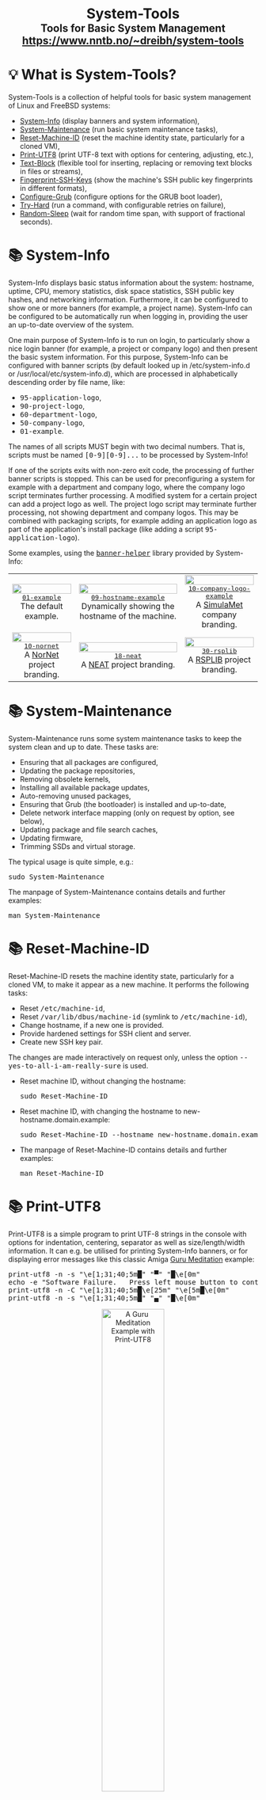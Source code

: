 <h1 align="center">
 System-Tools<br />
 <span style="font-size: 75%">Tools for Basic System Management</span><br />
 <a href="https://www.nntb.no/~dreibh/system-tools/">
  <span style="font-size: 75%;">https://www.nntb.no/~dreibh/system-tools</span>
 </a>
</h1>


# 💡 What is System-Tools?

System-Tools is a collection of helpful tools for basic system management of Linux and FreeBSD systems:

- [System-Info](#System-Info) (display banners and system information),
- [System-Maintenance](#system-maintenance) (run basic system maintenance tasks),
- [Reset-Machine-ID](#reset-machine-id) (reset the machine identity state, particularly for a cloned VM),
- [Print-UTF8](#print-utf8) (print UTF-8 text with options for centering, adjusting, etc.),
- [Text-Block](#text-block) (flexible tool for inserting, replacing or removing text blocks in files or streams),
- [Fingerprint-SSH-Keys](#fingerprint-ssh-keys) (show the machine's SSH public key fingerprints in different formats),
- [Configure-Grub](#configure-grub) (configure options for the GRUB boot loader),
- [Try-Hard](#try-hard) (run a command, with configurable retries on failure),
- [Random-Sleep](#random-sleep) (wait for random time span, with support of fractional seconds).

# 📚 System-Info

System-Info displays basic status information about the system: hostname, uptime, CPU, memory statistics, disk space statistics, SSH public key hashes, and networking information. Furthermore, it can be configured to show one or more banners (for example, a project name). System-Info can be configured to be automatically run when logging in, providing the user an up-to-date overview of the system.

One main purpose of System-Info is to run on login, to particularly show a nice login banner (for example, a project or company logo) and then present the basic system information. For this purpose, System-Info can be configured with banner scripts (by default looked up in /etc/system-info.d or /usr/local/etc/system-info.d), which are processed in alphabetically descending order by file name, like:

* <tt>95-application-logo</tt>,
* <tt>90-project-logo</tt>,
* <tt>60-department-logo</tt>,
* <tt>50-company-logo</tt>,
* <tt>01-example</tt>.

The names of all scripts MUST begin with two decimal numbers. That is, scripts must be named <tt>[0-9][0-9]...</tt> to be processed by System-Info!

If one of the scripts exits with non-zero exit code, the processing of further banner scripts is stopped. This can be used for preconfiguring a system for example with a department and company logo, where the company logo script terminates further processing. A modified system for a certain project can add a project logo as well. The project logo script may terminate further processing, not showing department and company logos. This may be combined with packaging scripts, for example adding an application logo as part of the application's install package (like adding a script <tt>95-application-logo</tt>).

Some examples, using the <tt>[banner-helper](src/System-Info/system-info.d/banner-helper)</tt> library provided by System-Info:

<table summary="System-Info Banner Examples">
  <tr>
    <td style="text-align: center; vertical-align: center;">
     <a href="src/System-Info/figures/01-example.webp">
      <img alt="" src="src/System-Info/figures/01-example.webp" width="100%" height="100%" />
     </a><br />
     <tt><a href="src/System-Info/system-info.d/01-example">01-example</a></tt><br />
     The default example.
    </td>
    <td style="text-align: center; vertical-align: center;">
     <a href="src/System-Info/figures/09-hostname-example.webp">
      <img alt="" src="src/System-Info/figures/09-hostname-example.webp" width="100%" height="100%" />
     </a><br />
     <tt><a href="src/System-Info/system-info.d/09-hostname-example">09-hostname-example</a></tt><br />
     Dynamically showing the hostname of the machine.
    </td>
    <td style="text-align: center; vertical-align: center;">
     <a href="src/System-Info/figures/10-company-logo-example.webp">
      <img alt="" src="src/System-Info/figures/10-company-logo-example.webp" width="100%" height="100%" />
     </a><br />
     <tt><a href="src/System-Info/system-info.d/10-company-logo-example">10-company-logo-example</a></tt><br />
     A <a href="https://www.simulamet.no/">SimulaMet</a> company branding.
    </td>
  </tr>
  <tr>
    <td style="text-align: center; vertical-align: center;">
     <a href="src/System-Info/figures/10-nornet.webp">
      <img alt="" src="src/System-Info/figures/10-nornet.webp" width="100%" height="100%" />
     </a><br />
     <tt><a href="src/System-Info/system-info.d/10-nornet">10-nornet</a></tt><br />
     A <a href="https://www.nntb.no/">NorNet</a> project branding.
    </td>
    <td style="text-align: center; vertical-align: center;">
     <a href="src/System-Info/figures/18-neat.webp">
      <img alt="" src="src/System-Info/figures/18-neat.webp" width="100%" height="100%" />
     </a><br />
     <tt><a href="src/System-Info/system-info.d/18-neat">18-neat</a></tt><br />
     A <a href="https://neat.nntb.no/">NEAT</a> project branding.
    </td>
    <td style="text-align: center; vertical-align: center;">
     <a href="src/System-Info/figures/30-rsplib.webp">
      <img alt="" src="src/System-Info/figures/30-rsplib.webp" width="100%" height="100%" />
     </a><br />
     <tt><a href="src/System-Info/system-info.d/30-rsplib">30-rsplib</a></tt><br />
     A <a href="https://www.nntb.no/~dreibh/rserpool/">RSPLIB</a> project branding.
    </td>
  </tr>
</table>


# 📚 System-Maintenance

System-Maintenance runs some system maintenance tasks to keep the system clean and up to date. These tasks are:

- Ensuring that all packages are configured,
- Updating the package repositories,
- Removing obsolete kernels,
- Installing all available package updates,
- Auto-removing unused packages,
- Ensuring that Grub (the bootloader) is installed and up-to-date,
- Delete network interface mapping (only on request by option, see below),
- Updating package and file search caches,
- Updating firmware,
- Trimming SSDs and virtual storage.

The typical usage is quite simple, e.g.:

<pre>
sudo System-Maintenance
</pre>

The manpage of System-Maintenance contains details and further examples:

<pre>
man System-Maintenance
</pre>


# 📚 Reset-Machine-ID

Reset-Machine-ID resets the machine identity state, particularly for a cloned VM, to make it appear as a new machine.  It performs the following tasks:

* Reset <tt>/etc/machine-id</tt>,
* Reset <tt>/var/lib/dbus/machine-id</tt> (symlink to <tt>/etc/machine-id</tt>),
* Change hostname, if a new one is provided.
* Provide hardened settings for SSH client and server.
* Create new SSH key pair.

The changes are made interactively on request only, unless the option <tt>-</tt><tt>-yes-to-all-i-am-really-sure</tt> is used.

* Reset machine ID, without changing the hostname:

  <pre>
  sudo Reset-Machine-ID
  </pre>

* Reset machine ID, with changing the hostname to new-hostname.domain.example:

  <pre>
  sudo Reset-Machine-ID --hostname new-hostname.domain.example
  </pre>

* The manpage of Reset-Machine-ID contains details and further examples:

  <pre>
  man Reset-Machine-ID
  </pre>


# 📚 Print-UTF8

Print-UTF8 is a simple program to print UTF-8 strings in the console with options for indentation, centering, separator as well as size/length/width information. It can e.g.&nbsp;be utilised for printing System-Info banners, or for displaying error messages like this classic Amiga [Guru Meditation](https://en.wikipedia.org/wiki/Guru_Meditation) example:

<pre>
print-utf8 -n -s "\e[1;31;40;5m█" "▀" "█\e[0m"
echo -e "Software Failure.   Press left mouse button to continue.\nGuru Meditation #00000004.48454C50" | \
print-utf8 -n -C "\e[1;31;40;5m█\e[25m" "\e[5m█\e[0m"
print-utf8 -n -s "\e[1;31;40;5m█" "▄" "█\e[0m"
</pre>

<p style="text-align: center;">
 <a href="src/Print-UTF8/figures/guru.webp">
  <img alt="A Guru Meditation Example with Print-UTF8" src="src/Print-UTF8/figures/guru.webp" width="50%" />
 </a>
</p>

The manpage of Print-UTF8 contains details and various further examples:

<pre>
man print-utf8
</pre>


# 📚 Text-Block

Text-Block is a flexible tool for automated editing operations of text blocks in files or streams:

* Copying input,
* Discarding input,
* Enumeration of lines,
* Highlighting blocks,
* Deleting blocks,
* Inserting text before/after marking, as well as
* Replacing blocks.

The blocks to be modified can be selected by begin/end tags, or line numbers. The static pages of this website are generated by using Text-Block to insert contents like publications and project lists, add new software releases, etc.

For example, the publications list in [index.html](https://www.nntb.no/~dreibh/index.html) is placed between the tags '&lt;!-- BEGIN-OF-PUBLICATIONS --&gt;' and '&lt;!-- END-OF-PUBLICATIONS --&gt;'. Text-Block can be used to manipulate this block:

* To extract the publications list to standard output:

  <pre>
  text-block -i index.html --begin-tag '&lt;!-- BEGIN-OF-PUBLICATIONS --&gt;' --end-tag '&lt;!-- END-OF-PUBLICATIONS --&gt;' --extract
  </pre>

* To delete the publications list and write the page to output.html:

  <pre>
  text-block -i index.html -o output.html --begin-tag '&lt;!-- BEGIN-OF-PUBLICATIONS --&gt;' --end-tag '&lt;!-- END-OF-PUBLICATIONS --&gt;' --delete``
  </pre>

* To replace the publications list by contents from update.block (e.g.&nbsp; generated by [BibTeXConv](https://www.nntb.no/~dreibh/bibtexconv/)), and write the page to output.html:

  <pre>
  text-block -i index.html -o output.html --begin-tag '&lt;!-- BEGIN-OF-PUBLICATIONS --&gt;' --end-tag '&lt;!-- END-OF-PUBLICATIONS --&gt;' --replace update.block
  </pre>

* The manpage of Text-Block contains details and various further examples:

  <pre>
  man text-block
  </pre>


# 📚 Fingerprint-SSH-Keys

Fingerprint-SSH-Keys prints the SSH key fingerprints of the local machine in different formats: SSH hash, DNS SSHFP RR, or Python dictionary. Its typical usage is straightforward:

<pre>
Fingerprint-SSH-Keys
</pre>

The manpage of Fingerprint-SSH-Keys contains details and further examples:

<pre>
man Fingerprint-SSH-Keys
</pre>


# 📚 Configure-Grub

Configure-Grub adjusts a GRUB configuration file by applying a configuration from a template, and merging the existing configurations settings with additional customisations. It can for example be used to set a custom screen resolution (GRUB_GFXMODE option) or startup tune (GRUB_INIT_TUNE option). The [VM Image Builder Scripts](https://github.com/simula/nornet-vmimage-builder-scripts) use Configure-Grub to configure the screen resolution and a boot splash image.

The manpage of Configure-Grub contains details and further examples:

<pre>
man Configure-Grub
</pre>


# 📚 Try-Hard

Try-Hard runs a command and retries for a given number of times in case of error, with a delay between the trials.

Example to try a file download up to 3&nbsp;times, with a delay of 60&nbsp;seconds between trials:

<pre>
try-hard 3 60 -- wget -O example.tar.gz https://www.example.net/example.tar.gz
</pre>

The manpage of Try-Hard contains details and further examples:

<pre>
man Try-Hard
</pre>


# 📚 Random-Sleep

Random-Sleep waits for a random time, selected from a given interval, with support for fractional seconds.

Example to wait between 0.5&nbsp;and 299.5&nbsp;seconds:

<pre>
random-sleep 0.5 299.5 &amp;&amp; echo "Finished waiting!"
</pre>

The manpage of Random-Sleep contains details and further examples:

<pre>
man Random-Sleep
</pre>


# 📦 Binary Package Installation

Please use the issue tracker at [https://github.com/dreibh/system-tools/issues](https://github.com/dreibh/system-tools/issues) to report bugs and issues!

## Ubuntu Linux

For ready-to-install Ubuntu Linux packages of System-Tools, see [Launchpad PPA for Thomas Dreibholz](https://launchpad.net/~dreibh/+archive/ubuntu/ppa/+packages?field.name_filter=system-tools&field.status_filter=published&field.series_filter=)!

<pre>
sudo apt-add-repository -sy ppa:dreibh/ppa
sudo apt-get update
sudo apt-get install system-tools
</pre>

## Fedora Linux

For ready-to-install Fedora Linux packages of System-Tools, see [COPR PPA for Thomas Dreibholz](https://copr.fedorainfracloud.org/coprs/dreibh/ppa/package/system-tools/)!

<pre>
sudo dnf copr enable -y dreibh/ppa
sudo dnf install system-tools
</pre>

## FreeBSD

For ready-to-install FreeBSD packages of System-Tools, it is included in the ports collection, see [FreeBSD ports tree index of net/system-tools/](https://cgit.freebsd.org/ports/tree/net/system-tools/)!

<pre>
pkg install system-tools
</pre>

Alternatively, to compile it from the ports sources:

<pre>
cd /usr/ports/net/system-tools
make
make install
</pre>


# 💾 Build from Sources

System-Tools is released under the [GNU General Public Licence&nbsp;(GPL)](https://www.gnu.org/licenses/gpl-3.0.en.html#license-text).

Please use the issue tracker at [https://github.com/dreibh/system-tools/issues](https://github.com/dreibh/system-tools/issues) to report bugs and issues!

## Development Version

The Git repository of the System-Tools sources can be found at [https://github.com/dreibh/system-tools](https://github.com/dreibh/system-tools):

<pre>
git clone https://github.com/dreibh/system-tools
cd system-tools
cmake .
make
</pre>

Contributions:

* Issue tracker: [https://github.com/dreibh/system-tools/issues](https://github.com/dreibh/system-tools/issues).
  Please submit bug reports, issues, questions, etc. in the issue tracker!

* Pull Requests for System-Tools: [https://github.com/dreibh/system-tools/pulls](https://github.com/dreibh/system-tools/pulls).
  Your contributions to System-Tools are always welcome!

* CI build tests of System-Tools: [https://github.com/dreibh/system-tools/actions](https://github.com/dreibh/system-tools/actions).

## Release Versions

See [https://www.nntb.no/~dreibh/system-tools/#current-stable-release](https://www.nntb.no/~dreibh/system-tools/#current-stable-release) for the release packages!


# 🔗 Useful Links

* [NetPerfMeter – A TCP/MPTCP/UDP/SCTP/DCCP Network Performance Meter Tool](https://www.nntb.no/~dreibh/netperfmeter/index.html)
* [HiPerConTracer – High-Performance Connectivity Tracer](https://www.nntb.no/~dreibh/hipercontracer/index.html)
* [SubNetCalc – An IPv4/IPv6 Subnet Calculator](https://www.nntb.no/~dreibh/subnetcalc/index.html)
* [NorNet – A Real-World, Large-Scale Multi-Homing Testbed](https://www.nntb.no/)
* [NEAT – A New, Evolutive API and Transport-Layer Architecture for the Internet](https://neat.nntb.no/)
* [Thomas Dreibholz's Reliable Server Pooling (RSerPool) Page – The RSPLIB Project](https://www.nntb.no/~dreibh/rserpool/)
